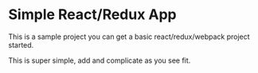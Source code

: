 # Simple React/Redux App

This is a sample project you can get a basic react/redux/webpack project started.

This is super simple, add and complicate as you see fit.
